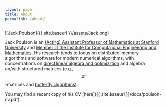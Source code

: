 ```yaml
---
layout: page
title: About
permalink: /about/
---
```


![Jack Poulson]({{ site.baseurl }}/assets/Jack.png)

Jack Poulson is an 
[(Acting) Assistant Professor of Mathematics at Stanford University](http://mathematics.stanford.edu/people/name/jack/) and 
[Member of the Institute for Computational Engineering and Mathematics](http://icme.stanford.edu/people/jack-poulson).
His research tends to focus on distributed-memory algorithms and 
software for modern numerical algorithms, with concentrations on 
[direct linear algebra and optimization](http://libelemental.org) and algebra
on/with structured matrices
(e.g., $$ \mathcal{H} $$-matrices and [butterfly algorithms](http://github.com/poulson/dist-butterfly)).

You may find a recent copy of his CV [here]({{ site.baseurl }}/docs/poulson-cv.pdf).
